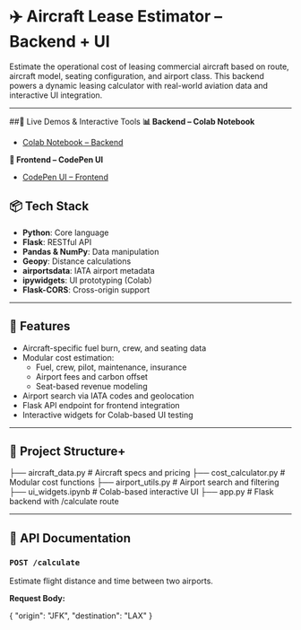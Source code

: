 # ✈️ Aircraft Lease Estimator – Backend + UI

Estimate the operational cost of leasing commercial aircraft based on route, aircraft model, seating configuration, and airport class. This backend powers a dynamic leasing calculator with real-world aviation data and interactive UI integration.

---

##🔗 Live Demos & Interactive Tools
**📊 Backend – Colab Notebook**
- [Colab Notebook – Backend](https://colab.research.google.com/drive/1hX0ezbuSTbUB39hfB4iXGDlhASeDt_-y?usp=sharing)

**🎨 Frontend – CodePen UI**
- [CodePen UI – Frontend](https://codepen.io/Mati-the-vuer/full/ogvpgbd)

## 📦 Tech Stack

- **Python**: Core language
- **Flask**: RESTful API
- **Pandas & NumPy**: Data manipulation
- **Geopy**: Distance calculations
- **airportsdata**: IATA airport metadata
- **ipywidgets**: UI prototyping (Colab)
- **Flask-CORS**: Cross-origin support

---

## 🚀 Features

- Aircraft-specific fuel burn, crew, and seating data
- Modular cost estimation:
  - Fuel, crew, pilot, maintenance, insurance
  - Airport fees and carbon offset
  - Seat-based revenue modeling
- Airport search via IATA codes and geolocation
- Flask API endpoint for frontend integration
- Interactive widgets for Colab-based UI testing

---

## 📂 Project Structure+
├── aircraft_data.py # Aircraft specs and pricing 
├── cost_calculator.py # Modular cost functions 
├── airport_utils.py # Airport search and filtering 
├── ui_widgets.ipynb # Colab-based interactive UI 
├── app.py # Flask backend with /calculate route


---

## 🧪 API Documentation

### `POST /calculate`

Estimate flight distance and time between two airports.

**Request Body:**

{
  "origin": "JFK",
  "destination": "LAX"
}
